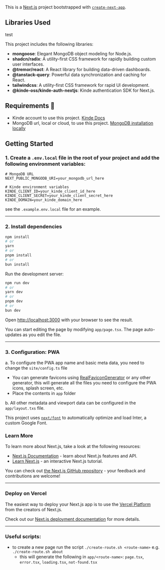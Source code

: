 This is a [Next.js](https://nextjs.org/) project bootstrapped with [`create-next-app`](https://github.com/vercel/next.js/tree/canary/packages/create-next-app).

## Libraries Used
test

This project includes the following libraries:

- **mongoose**: Elegant MongoDB object modeling for Node.js.
- **shadcn/radix**: A utility-first CSS framework for rapidly building custom user interfaces.
- **@tremor/react**: A React library for building data-driven dashboards.
- **@tanstack-query**: Powerful data synchronization and caching for React.
- **tailwindcss**: A utility-first CSS framework for rapid UI development.
- **@kinde-oss/kinde-auth-nextjs**: Kinde authentication SDK for Next.js.

## Requirements 🚨

- Kinde account to use this project. [Kinde Docs](https://docs.kinde.com/developer-tools/sdks/backend/nextjs-sdk/)
- MongoDB url, local or cloud, to use this project. [MongoDB installation locally](https://www.mongodb.com/docs/manual/installation/)

## Getting Started

### 1. Create a `.env.local` file in the root of your project and add the following environment variables:

```env
# MongoDB URL
NEXT_PUBLIC_MONGODB_URI=your_mongodb_url_here

# Kinde environment variables
KINDE_CLIENT_ID=your_kinde_client_id_here
KINDE_CLIENT_SECRET=your_kinde_client_secret_here
KINDE_DOMAIN=your_kinde_domain_here
```

see the `.example.env.local` file for an example.

---

### 2. Install dependencies

```bash
npm install
# or
yarn
# or
pnpm install
# or
bun install
```

Run the development server:

```bash
npm run dev
# or
yarn dev
# or
pnpm dev
# or
bun dev
```

Open [http://localhost:3000](http://localhost:3000) with your browser to see the result.

You can start editing the page by modifying `app/page.tsx`. The page auto-updates as you edit the file.

---

### 3. Configuration: PWA

a. To configure the PWA app name and basic meta data, you need to change the `site/config.ts` file

- You can generate favicons using [RealFaviconGenerator](https://realfavicongenerator.net/) or any other generator, this will generate all the files you need to configure the PWA icons, splash screen, etc.
- Place the contents in `app` folder

b. All other metadata and viewport data can be configured in the `app/layout.txs` file.

This project uses [`next/font`](https://nextjs.org/docs/basic-features/font-optimization) to automatically optimize and load Inter, a custom Google Font.

### Learn More

To learn more about Next.js, take a look at the following resources:

- [Next.js Documentation](https://nextjs.org/docs) - learn about Next.js features and API.
- [Learn Next.js](https://nextjs.org/learn) - an interactive Next.js tutorial.

You can check out [the Next.js GitHub repository](https://github.com/vercel/next.js/) - your feedback and contributions are welcome!

---

### Deploy on Vercel

The easiest way to deploy your Next.js app is to use the [Vercel Platform](https://vercel.com/new?utm_medium=default-template&filter=next.js&utm_source=create-next-app&utm_campaign=create-next-app-readme) from the creators of Next.js.

Check out our [Next.js deployment documentation](https://nextjs.org/docs/deployment) for more details.

---

### Useful scripts:

- to create a new page run the script `./create-route.sh <route-name>` e.g. `./create-route.sh about`
  - this will generate the following in `app/<route-name>`: `page.tsx`, `error.tsx`, `loading.tsx`, `not-found.tsx`
